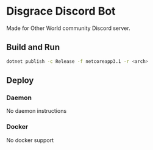 # Disgrace Discord Bot

Made for Other World community Discord server.

## Build and Run

```bash
dotnet publish -c Release -f netcoreapp3.1 -r <arch>
```

## Deploy

### Daemon

No daemon instructions

### Docker

No docker support
